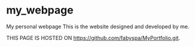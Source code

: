 # my_webpage
My personal webpage
This is the website designed and developed by me.

THIS PAGE IS HOSTED ON  https://github.com/fabyspa/MyPortfolio.git.